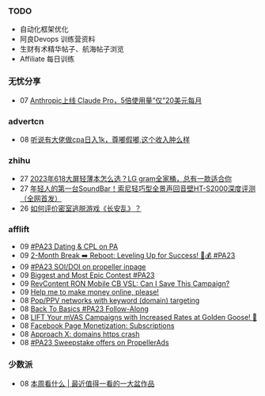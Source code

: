 ### TODO
-  自动化框架优化
-  阿良Devops 训练营资料
-  生财有术精华帖子、航海帖子浏览
-  Affiliate 每日训练

### 无忧分享
<!-- ruyo:START -->
-  07 [Anthropic上线 Claude Pro，5倍使用量”仅”20美元每月](https://51.ruyo.net/18472.html)<!-- ruyo:END -->

### advertcn
<!-- advertcn:START -->
-  08 [听说有大佬做cpa日入1k，尊嘟假嘟,这个收入肿么样](https://www.advertcn.com/forum.php?mod=viewthread&tid=112008)<!-- advertcn:END -->

### zhihu
<!-- zhihu:START -->
-  27 [2023年618大屏轻薄本怎么选？LG gram全家桶，总有一款适合你](http://zhuanlan.zhihu.com/p/632641888?utm_campaign=rss&utm_medium=rss&utm_source=rss&utm_content=title)
-  27 [年轻人的第一台SoundBar！索尼轻巧型全景声回音壁HT-S2000深度评测（全网首发）](http://zhuanlan.zhihu.com/p/630990296?utm_campaign=rss&utm_medium=rss&utm_source=rss&utm_content=title)
-  26 [如何评价密室逃脱游戏《长安乱》？](http://www.zhihu.com/question/563950552/answer/3045961312?utm_campaign=rss&utm_medium=rss&utm_source=rss&utm_content=title)<!-- zhihu:END -->

### afflift
<!-- afflift:START -->
-  09 [#PA23 Dating &amp; CPL on PA](https://afflift.com/f/threads/pa23-dating-cpl-on-pa.11581/)
-  09 [2-Month Break ➡️ Reboot: Leveling Up for Success! 💼💰 #PA23](https://afflift.com/f/threads/2-month-break-%E2%9E%A1%EF%B8%8F-reboot-leveling-up-for-success-%F0%9F%92%BC%F0%9F%92%B0-pa23.11560/)
-  09 [#PA23 SOI/DOI on propeller inpage](https://afflift.com/f/threads/pa23-soi-doi-on-propeller-inpage.11551/)
-  09 [Biggest and Most Epic Contest #PA23](https://afflift.com/f/threads/biggest-and-most-epic-contest-pa23.11557/)
-  09 [RevContent RON Mobile CB VSL: Can I Save This Campaign?](https://afflift.com/f/threads/revcontent-ron-mobile-cb-vsl-can-i-save-this-campaign.11587/)
-  09 [Help me to make money online, please!](https://afflift.com/f/threads/help-me-to-make-money-online-please.11603/)
-  08 [Pop/PPV networks with keyword &lpar;domain&rpar; targeting](https://afflift.com/f/threads/pop-ppv-networks-with-keyword-domain-targeting.2394/)
-  08 [Back To Basics #PA23 Follow-Along](https://afflift.com/f/threads/back-to-basics-pa23-follow-along.11597/)
-  08 [LIFT Your mVAS Campaigns with Increased Rates at Golden Goose! 🚀](https://afflift.com/f/threads/lift-your-mvas-campaigns-with-increased-rates-at-golden-goose-%F0%9F%9A%80.11604/)
-  08 [Facebook Page Monetization: Subscriptions](https://afflift.com/f/threads/facebook-page-monetization-subscriptions.11611/)
-  08 [Approach X: domains https crash](https://afflift.com/f/threads/approach-x-domains-https-crash.11607/)
-  08 [#PA23 Sweepstake offers on PropellerAds](https://afflift.com/f/threads/pa23-sweepstake-offers-on-propellerads.11555/)<!-- afflift:END -->

### 少数派
<!-- sspai:START -->
-  08 [本周看什么 | 最近值得一看的一大盆作品](https://sspai.com/post/82797)<!-- sspai:END -->
